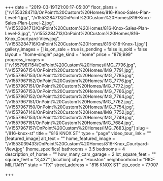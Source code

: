 +++
date = "2019-03-19T21:00:17-05:00"
floor_plans = ["/v1553284713/OnPoint%20Custom%20Homes/816-Knox-Sales-Plan-Level-1.jpg", "/v1553284713/OnPoint%20Custom%20Homes/816-Knox-Sales-Plan-Level-2.jpg", "/v1553284713/OnPoint%20Custom%20Homes/816-Knox-Sales-Plan-Level-3.jpg", "/v1553284713/OnPoint%20Custom%20Homes/816-Knox_Courtyard-View.jpg", "/v1553284716/OnPoint%20Custom%20Homes/816-818-Knox-1.jpg"]
gallery_images = []
is_on_sale = true
is_pending = false
is_sold = false
layout = "home-single"
page_kind = "home"
price = "879,999"
progress_images = ["/v1557967154/OnPoint%20Custom%20Homes/IMG_7796.jpg", "/v1557967154/OnPoint%20Custom%20Homes/IMG_7791.jpg", "/v1557967153/OnPoint%20Custom%20Homes/IMG_7785.jpg", "/v1557967152/OnPoint%20Custom%20Homes/IMG_7776.jpg", "/v1557967151/OnPoint%20Custom%20Homes/IMG_7772.jpg", "/v1557967153/OnPoint%20Custom%20Homes/IMG_7766.jpg", "/v1557967152/OnPoint%20Custom%20Homes/IMG_7764.jpg", "/v1557967151/OnPoint%20Custom%20Homes/IMG_7762.jpg", "/v1557967150/OnPoint%20Custom%20Homes/IMG_7754.jpg", "/v1557967146/OnPoint%20Custom%20Homes/IMG_7752.jpg", "/v1557967153/OnPoint%20Custom%20Homes/IMG_7749.jpg", "/v1557967151/OnPoint%20Custom%20Homes/IMG_7684.jpg", "/v1557967157/OnPoint%20Custom%20Homes/IMG_7683.jpg"]
slug = "/816-knox-st"
title = "816 KNOX ST"
type = "page"
video_tour_link = ""
[featured_image]
alt_text = ""
home_featured_image = "/v1553039433/OnPoint%20Custom%20Homes/816-Knox_Courtyard-View.jpg"
[home_specifics]
bathrooms = 3.5
bedrooms = 4
description_of_home = ""
how_many_cars_garage = 2
lot_square_feet = ""
square_feet = "3,437"
[location]
city = "Houston"
neighboorhood = "RICE MILITARY"
state = "TX"
street_address = "816 KNOX ST"
zip_code = 77007

+++
